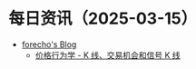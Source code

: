 ﻿# 每日资讯（2025-03-15）

- [forecho's Blog](https://blog.forecho.com/atom.xml)
  - [价格行为学 - K 线、交易机会和信号 K 线](https://blog.forecho.com/price-actions-candles-setups-and-signal-bars.html)

